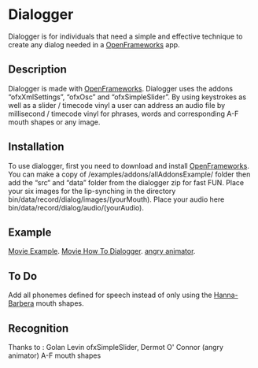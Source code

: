 Dialogger
======================

Dialogger is for individuals that need a simple and effective technique to create any dialog needed in a [OpenFrameworks](http://openframeworks.cc/) app.


Description
-----------
Dialogger is made with [OpenFrameworks](http://openframeworks.cc/). Dialogger uses the addons “ofxXmlSettings”, “ofxOsc” and “ofxSimpleSlider”.  By using keystrokes as well as a slider / timecode vinyl a user can address an audio file by millisecond / timecode vinyl for phrases, words and corresponding A-F mouth shapes or any image.

Installation
------------
To use dialogger, first you need to download and install [OpenFrameworks](https://github.com/openframeworks/openFrameworks). You can make a copy of /examples/addons/allAddonsExample/ folder then add the “src“ and “data” folder from the dialogger zip for fast FUN. 
Place your six images for the lip-synching in the directory bin/data/record/dialog/images/(yourMouth).
Place your audio here bin/data/record/dialog/audio/(yourAudio).

Example
-------
[Movie Example](https://vimeo.com/82809098). [Movie How To Dialogger](https://vimeo.com/82813675). 
[angry animator](http://www.angryanimator.com/word/2010/11/26/tutorial-3-dialog/).

To Do
-----------
Add all phonemes defined for speech instead of only using the [Hanna-Barbera](http://en.wikipedia.org/wiki/Hanna-Barbera) mouth shapes.

Recognition
-----------
Thanks to : Golan Levin ofxSimpleSlider, Dermot O' Connor (angry animator) A-F mouth shapes
